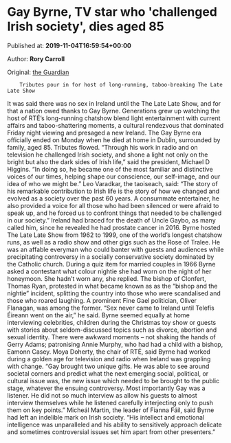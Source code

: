 
# Gay Byrne, TV star who 'challenged Irish society', dies aged 85

Published at: **2019-11-04T16:59:54+00:00**

Author: **Rory Carroll**

Original: [the Guardian](https://www.theguardian.com/world/2019/nov/04/gay-byrne-tv-star-challenged-irish-society-dies)


        Tributes pour in for host of long-running, taboo-breaking The Late Late Show
      
It was said there was no sex in Ireland until the The Late Late Show, and for that a nation owed thanks to Gay Byrne.
Generations grew up watching the host of RTÉ’s long-running chatshow blend light entertainment with current affairs and taboo-shattering moments, a cultural rendezvous that dominated Friday night viewing and presaged a new Ireland.
The Gay Byrne era officially ended on Monday when he died at home in Dublin, surrounded by family, aged 85. Tributes flowed.
“Through his work in radio and on television he challenged Irish society, and shone a light not only on the bright but also the dark sides of Irish life,” said the president, Michael D Higgins. “In doing so, he became one of the most familiar and distinctive voices of our times, helping shape our conscience, our self-image, and our idea of who we might be.”
Leo Varadkar, the taoiseach, said: “The story of his remarkable contribution to Irish life is the story of how we changed and evolved as a society over the past 60 years. A consummate entertainer, he also provided a voice for all those who had been silenced or were afraid to speak up, and he forced us to confront things that needed to be challenged in our society.”
Ireland had braced for the death of Uncle Gaybo, as many called him, since he revealed he had prostate cancer in 2016.
Byrne hosted The Late Late Show from 1962 to 1999, one of the world’s longest chatshow runs, as well as a radio show and other gigs such as the Rose of Tralee.
He was an affable everyman who could banter with guests and audiences while precipitating controversy in a socially conservative society dominated by the Catholic church.
During a quiz item for married couples in 1966 Byrne asked a contestant what colour nightie she had worn on the night of her honeymoon. She hadn’t worn any, she replied.
The bishop of Clonfert, Thomas Ryan, protested in what became known as as the “bishop and the nightie” incident, splitting the country into those who were scandalised and those who roared laughing.
A prominent Fine Gael politician, Oliver Flanagan, was among the former. “Sex never came to Ireland until Telefís Éireann went on the air,” he said.
Byrne seemed equally at home interviewing celebrities, children during the Christmas toy show or guests with stories about seldom-discussed topics such as divorce, abortion and sexual identity. There were awkward moments – not shaking the hands of Gerry Adams; patronising Annie Murphy, who had had a child with a bishop, Eamonn Casey.
Moya Doherty, the chair of RTÉ, said Byrne had worked during a golden age for television and radio when Ireland was grappling with change.
“Gay brought two unique gifts. He was able to see around societal corners and predict what the next emerging social, political, or cultural issue was, the new issue which needed to be brought to the public stage, whatever the ensuing controversy. Most importantly Gay was a listener. He did not so much interview as allow his guests to almost interview themselves while he listened carefully interjecting only to push them on key points.”
Micheál Martin, the leader of Fianna Fáil, said Byrne had left an indelible mark on Irish society. “His intellect and emotional intelligence was unparalleled and his ability to sensitively approach delicate and sometimes controversial issues set him apart from other presenters.”
